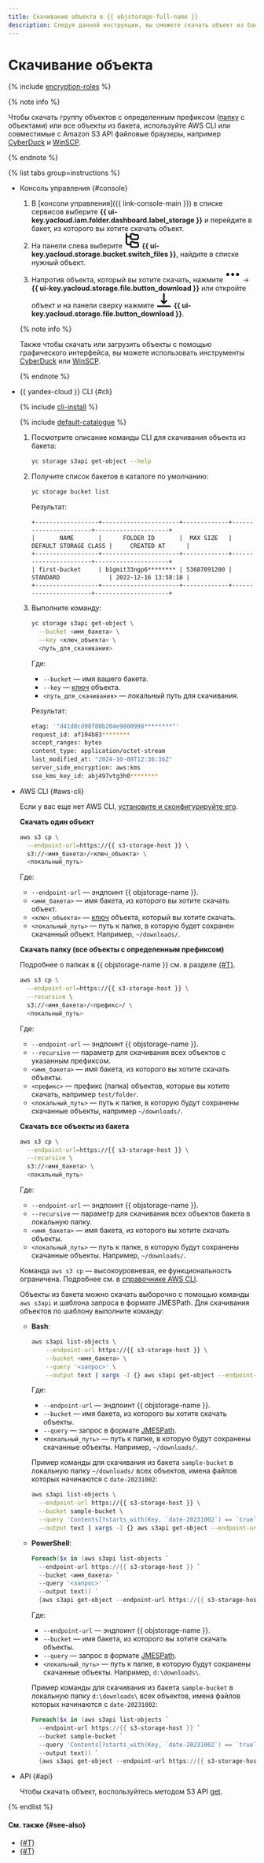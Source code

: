 ```yaml
---
title: Скачивание объекта в {{ objstorage-full-name }}
description: Следуя данной инструкции, вы сможете скачать объект из бакета в {{ objstorage-name }}.
---
```


# Скачивание объекта


{% include [encryption-roles](../../../_includes/storage/encryption-roles.md) %}


{% note info %}

Чтобы скачать группу объектов с определенным префиксом ([папку](../../concepts/object.md#folder) с объектами) или все объекты из бакета, используйте AWS CLI или совместимые с Amazon S3 API файловые браузеры, например [CyberDuck](../../tools/cyberduck.md) и [WinSCP](../../tools/winscp.md).

{% endnote %}

{% list tabs group=instructions %}

- Консоль управления {#console}

  1. В [консоли управления]({{ link-console-main }}) в списке сервисов выберите **{{ ui-key.yacloud.iam.folder.dashboard.label_storage }}** и перейдите в бакет, из которого вы хотите скачать объект.
  1. На панели слева выберите ![image](../../../_assets/console-icons/folder-tree.svg) **{{ ui-key.yacloud.storage.bucket.switch_files }}**, найдите в списке нужный объект.
  1. Напротив объекта, который вы хотите скачать, нажмите ![image](../../../_assets/console-icons/ellipsis.svg) → **{{ ui-key.yacloud.storage.file.button_download }}** или откройте объект и на панели сверху нажмите ![image](../../../_assets/console-icons/arrow-down-to-line.svg) **{{ ui-key.yacloud.storage.file.button_download }}**.

  {% note info %}

  Также чтобы скачать или загрузить объекты с помощью графического интерфейса, вы можете использовать инструменты [CyberDuck](../../tools/cyberduck.md) или [WinSCP](../../tools/winscp.md).

  {% endnote %}

- {{ yandex-cloud }} CLI {#cli}

  {% include [cli-install](../../../_includes/cli-install.md) %}

  {% include [default-catalogue](../../../_includes/default-catalogue.md) %}

  1. Посмотрите описание команды CLI для скачивания объекта из бакета:

      ```bash
      yc storage s3api get-object --help
      ```

  1. Получите список бакетов в каталоге по умолчанию:

      ```bash
      yc storage bucket list
      ```

      Результат:

      ```text
      +------------------+----------------------+-------------+-----------------------+---------------------+
      |       NAME       |      FOLDER ID       |  MAX SIZE   | DEFAULT STORAGE CLASS |     CREATED AT      |
      +------------------+----------------------+-------------+-----------------------+---------------------+
      | first-bucket     | b1gmit33ngp6******** | 53687091200 | STANDARD              | 2022-12-16 13:58:18 |
      +------------------+----------------------+-------------+-----------------------+---------------------+
      ```

  1. Выполните команду:

      ```bash
      yc storage s3api get-object \
        --bucket <имя_бакета> \
        --key <ключ_объекта> \
        <путь_для_скачивания>
      ```

      Где:

      * `--bucket` — имя вашего бакета.
      * `--key` — [ключ](../../concepts/object.md#key) объекта.
      * `<путь_для_скачивания>` — локальный путь для скачивания.

      Результат:

      ```bash
      etag: '"d41d8cd98f00b204e9800998********"'
      request_id: af194b83********
      accept_ranges: bytes
      content_type: application/octet-stream
      last_modified_at: "2024-10-08T12:36:36Z"
      server_side_encryption: aws:kms
      sse_kms_key_id: abj497vtg3h0********
      ```

- AWS CLI {#aws-cli}

  Если у вас еще нет AWS CLI, [установите и сконфигурируйте его](../../tools/aws-cli.md).

  **Скачать один объект**

  ```bash
  aws s3 cp \
    --endpoint-url=https://{{ s3-storage-host }} \
    s3://<имя_бакета>/<ключ_объекта> \
    <локальный_путь>
  ```

  Где:

  * `--endpoint-url` — эндпоинт {{ objstorage-name }}.
  * `<имя_бакета>` — имя бакета, из которого вы хотите скачать объект.
  * `<ключ_объекта>` — [ключ](../../concepts/object.md#key) объекта, который вы хотите скачать.
  * `<локальный_путь>` — путь к папке, в которую будет сохранен скачанный объект. Например, `~/downloads/`.

  **Скачать папку (все объекты с определенным префиксом)**

  Подробнее о папках в {{ objstorage-name }} см. в разделе [{#T}](../../concepts/object.md#folder).

  ```bash
  aws s3 cp \
    --endpoint-url=https://{{ s3-storage-host }} \
    --recursive \
    s3://<имя_бакета>/<префикс>/ \
    <локальный_путь>
  ```

  Где:

  * `--endpoint-url` — эндпоинт {{ objstorage-name }}.
  * `--recursive` — параметр для скачивания всех объектов с указанным префиксом.
  * `<имя_бакета>` — имя бакета, из которого вы хотите скачать объекты.
  * `<префикс>` — префикс (папка) объектов, которые вы хотите скачать, например `test/folder`.
  * `<локальный_путь>` — путь к папке, в которую будут сохранены скачанные объекты, например `~/downloads/`.

  **Скачать все объекты из бакета**

  ```bash
  aws s3 cp \
    --endpoint-url=https://{{ s3-storage-host }} \
    --recursive \
    s3://<имя_бакета> \
    <локальный_путь>
  ```

  Где:

  * `--endpoint-url` — эндпоинт {{ objstorage-name }}.
  * `--recursive` — параметр для скачивания всех объектов бакета в локальную папку.
  * `<имя_бакета>` — имя бакета, из которого вы хотите скачать объекты.
  * `<локальный_путь>` — путь к папке, в которую будут сохранены скачанные объекты. Например, `~/downloads/`.

  Команда `aws s3 cp` — высокоуровневая, ее функциональность ограничена. Подробнее см. в [справочнике AWS CLI](https://awscli.amazonaws.com/v2/documentation/api/latest/reference/s3/cp.html).

  Объекты из бакета можно скачать выборочно с помощью команды `aws s3api` и шаблона запроса в формате JMESPath. Для скачивания объектов по шаблону выполните команду:

  * **Bash**:

      ```bash
      aws s3api list-objects \
          --endpoint-url https://{{ s3-storage-host }} \
          --bucket <имя_бакета> \
          --query '<запрос>' \
          --output text | xargs -I {} aws s3api get-object --endpoint-url https://{{ s3-storage-host }} --bucket <имя_бакета> --key {} <локальный_путь>{}
      ```

      Где:

      * `--endpoint-url` — эндпоинт {{ objstorage-name }}.
      * `--bucket` — имя бакета, из которого вы хотите скачать объекты.
      * `--query` — запрос в формате [JMESPath](https://jmespath.org/).
      * `<локальный_путь>` — путь к папке, в которую будут сохранены скачанные объекты. Например, `~/downloads/`.

      Пример команды для скачивания из бакета `sample-bucket` в локальную папку `~/downloads/` всех объектов, имена файлов которых начинаются с `date-20231002`:

      ```bash
      aws s3api list-objects \
        --endpoint-url https://{{ s3-storage-host }} \
        --bucket sample-bucket \
        --query 'Contents[?starts_with(Key, `date-20231002`) == `true`].[Key]' \
        --output text | xargs -I {} aws s3api get-object --endpoint-url https://{{ s3-storage-host }} --bucket sample-bucket --key {} ~/downloads/{}
      ```

  * **PowerShell**:

      ```powershell
      Foreach($x in (aws s3api list-objects `
        --endpoint-url https://{{ s3-storage-host }} `
        --bucket <имя_бакета> `
        --query '<запрос>' `
        --output text)) `
        {aws s3api get-object --endpoint-url https://{{ s3-storage-host }} --bucket <имя_бакета> --key $x <локальный_путь>$x}
      ```

      Где:

      * `--endpoint-url` — эндпоинт {{ objstorage-name }}.
      * `--bucket` — имя бакета, из которого вы хотите скачать объекты.
      * `--query` — запрос в формате [JMESPath](https://jmespath.org/).
      * `<локальный_путь>` — путь к папке, в которую будут сохранены скачанные объекты. Например, `d:\downloads\`.

      Пример команды для скачивания из бакета `sample-bucket` в локальную папку `d:\downloads\` всех объектов, имена файлов которых начинаются с `date-20231002`:

      ```powershell
      Foreach($x in (aws s3api list-objects `
        --endpoint-url https://{{ s3-storage-host }} `
        --bucket sample-bucket `
        --query 'Contents[?starts_with(Key, `date-20231002`) == `true`].[Key]' `
        --output text)) `
        {aws s3api get-object --endpoint-url https://{{ s3-storage-host }} --bucket sample-bucket --key $x d:\downloads\$x}
      ```

- API {#api}

  Чтобы скачать объект, воспользуйтесь методом S3 API [get](../../s3/api-ref/object/get.md).

{% endlist %}

#### См. также {#see-also}


* [{#T}](link-for-download.md)
* [{#T}](../../security/overview.md)

